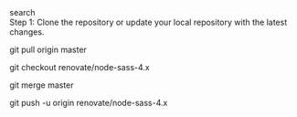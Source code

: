 <link rel="stylesheet" href="https://cdn.jsdelivr.net/npm/@algolia/algoliasearch-netlify-frontend@1/dist/algoliasearchNetlify.css" />
<script type="text/javascript" src="https://cdn.jsdelivr.net/npm/@algolia/algoliasearch-netlify-frontend@1/dist/algoliasearchNetlify.js"></script>
<script type="text/javascript">
  algoliasearchNetlify({
    appId: '949NYEDSIQ',
    apiKey: '4481f47882b21c3b05de5780fe166222',
    siteId: '865c330e-e1e9-40b8-8420-bf603640b0fe',
    branch: 'master',
    selector: 'div#search',
  });
</script>

<div id="search">search</div>
Step 1: Clone the repository or update your local repository with the latest changes.

git pull origin master

git checkout renovate/node-sass-4.x

git merge master

git push -u origin renovate/node-sass-4.x
